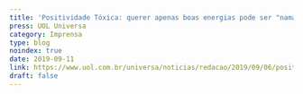 ```yaml
---
title: 'Positividade Tóxica: querer apenas boas energias pode ser "namastreta"'
press: UOL Universa
category: Imprensa
type: blog
noindex: true
date: 2019-09-11
link: https://www.uol.com.br/universa/noticias/redacao/2019/09/06/positividade-toxica-querer-apenas-boas-energias-pode-ser-namastreta.htm?cmpid=copiaecola
draft: false
---
```

